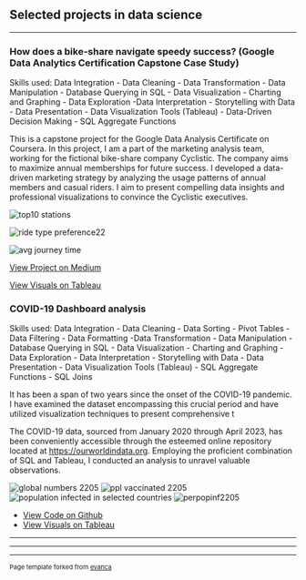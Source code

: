 ## Selected projects in data science

---
### How does a bike-share navigate speedy success? (Google Data Analytics Certification Capstone Case Study)

Skills used:
Data Integration - Data Cleaning - Data Transformation - Data Manipulation - Database Querying in SQL - Data Visualization - Charting and Graphing - Data Exploration -Data Interpretation - Storytelling with Data - Data Presentation - Data Visualization Tools (Tableau) - Data-Driven Decision Making - SQL Aggregate Functions 

This is a capstone project for the Google Data Analysis Certificate on Coursera. In this project, I am a part of the marketing analysis team, working for the fictional bike-share company Cyclistic. The company aims to maximize annual memberships for future success. I developed a data-driven marketing strategy by analyzing the usage patterns of annual members and casual riders. I aim to present compelling data insights and professional visualizations to convince the Cyclistic executives.

![top10 stations](https://github.com/mierzynskiwojciech/mierzynskiwojciech.github.io/assets/131153418/3435e613-f070-4e5a-8dce-4d094838c37e)

![ride type preference22](https://github.com/mierzynskiwojciech/mierzynskiwojciech.github.io/assets/131153418/b053790f-99d0-442c-b634-6d207b56b8c3)

![avg journey time](https://github.com/mierzynskiwojciech/mierzynskiwojciech.github.io/assets/131153418/0e9fed38-55f6-45ff-a20b-c5a388f45173)

[View Project on Medium](https://medium.com/p/5e6a81e7db5/edit)

[View Visuals on Tableau](https://public.tableau.com/views/bikesharing_16867706715390/CyclistBikeshare?:language=en-US&publish=yes&:display_count=n&:origin=viz_share_link)


### COVID-19 Dashboard analysis

Skills used:
Data Integration - Data Cleaning - Data Sorting - Pivot Tables - Data Filtering - Data Formatting -Data Transformation - Data Manipulation - Database Querying in SQL - Data Visualization - Charting and Graphing - Data Exploration - Data Interpretation - Storytelling with Data - Data Presentation - Data Visualization Tools (Tableau) - SQL Aggregate Functions - SQL Joins
  
It has been a span of two years since the onset of the COVID-19 pandemic. I have examined the dataset encompassing this crucial period and have utilized visualization techniques to present comprehensive t

The COVID-19 data, sourced from January 2020 through April 2023, has been conveniently accessible through the esteemed online repository located at https://ourworldindata.org. Employing the proficient combination of SQL and Tableau, I conducted an analysis to unravel valuable observations.


![global numbers 2205](https://github.com/mierzynskiwojciech/mierzynskiwojciech.github.io/assets/131153418/b451ecf7-9136-4d54-b00d-83024efc0119)
![ppl vaccinated 2205](https://github.com/mierzynskiwojciech/mierzynskiwojciech.github.io/assets/131153418/fa3200f3-5494-4deb-a8c1-87ec95d434a1)
![population infected in selected countries](https://user-images.githubusercontent.com/131153418/232831026-0c2d25ab-e0e5-4ce8-916d-90890ab23809.png)
![perpopinf2205](https://github.com/mierzynskiwojciech/mierzynskiwojciech.github.io/assets/131153418/2294a5d5-ce79-4f40-ae6a-0caf97a9cf67)

- [View Code on Github](https://github.com/mierzynskiwojciech/mierzynskiwojciech.github.io/blob/master/SQLQuery1.sql)
- [View Visuals on Tableau](https://public.tableau.com/views/CovidPortfolioProject1704/Dashboard1?:language=en-US&:display_count=n&:origin=viz_share_link)

---








---






---
<p style="font-size:11px">Page template forked from <a href="https://github.com/evanca/quick-portfolio">evanca</a></p>
<!-- Remove above link if you don't want to attibute -->
